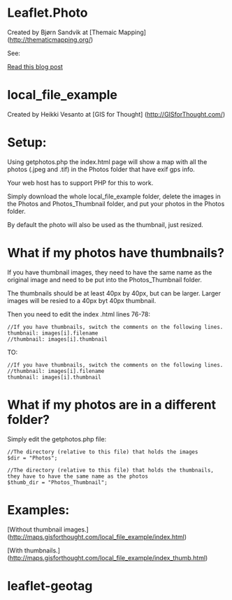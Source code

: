 Leaflet.Photo
=============

Created by Bjørn Sandvik at [Themaic Mapping] (http://thematicmapping.org/)

See:

[Read this blog post](http://blog.thematicmapping.org/2014/08/showing-geotagged-photos-on-leaflet-map.html)

local_file_example
=============

Created by Heikki Vesanto at [GIS for Thought] (http://GISforThought.com/)

Setup:
=============
Using getphotos.php the index.html page will show a map with all the photos (.jpeg and .tif) in the Photos folder that have exif gps info.

Your web host has to support PHP for this to work.

Simply download the whole local_file_example folder, delete the images in the Photos and Photos_Thumbnail folder, and put your photos in the Photos folder.

By default the photo will also be used as the thumbnail, just resized.

What if my photos have thumbnails?
=============

If you have thumbnail images, they need to have the same name as the original image and need to be put into the Photos_Thumbnail folder.

The thumbnails should be at least 40px by 40px, but can be larger. Larger images will be resied to a 40px byt 40px thumbnail.

Then you need to edit the index .html lines 76-78:

	//If you have thumbnails, switch the comments on the following lines.
	thumbnail: images[i].filename
	//thumbnail: images[i].thumbnail

TO:

	//If you have thumbnails, switch the comments on the following lines.
	//thumbnail: images[i].filename
	thumbnail: images[i].thumbnail

What if my photos are in a different folder?
=============

Simply edit the getphotos.php file:

    //The directory (relative to this file) that holds the images
    $dir = "Photos";
	
	//The directory (relative to this file) that holds the thumbnails, they have to have the same name as the photos
	$thumb_dir = "Photos_Thumbnail";
	
Examples:
=============

[Without thumbnail images.] (http://maps.gisforthought.com/local_file_example/index.html)

[With thumbnails.] (http://maps.gisforthought.com/local_file_example/index_thumb.html)
# leaflet-geotag
